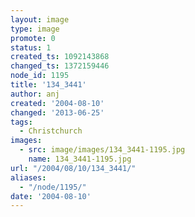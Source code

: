 ```yaml
---
layout: image
type: image
promote: 0
status: 1
created_ts: 1092143868
changed_ts: 1372159446
node_id: 1195
title: '134_3441'
author: anj
created: '2004-08-10'
changed: '2013-06-25'
tags:
  - Christchurch
images:
  - src: image/images/134_3441-1195.jpg
    name: 134_3441-1195.jpg
url: "/2004/08/10/134_3441/"
aliases:
  - "/node/1195/"
date: '2004-08-10'
---
```


